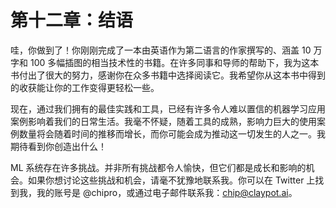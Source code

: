 # 第十二章：结语

哇，你做到了！你刚刚完成了一本由英语作为第二语言的作家撰写的、涵盖 10 万字和 100 多幅插图的相当技术性的书籍。在许多同事和导师的帮助下，我为这本书付出了很大的努力，感谢你在众多书籍中选择阅读它。我希望你从这本书中得到的收获能让你的工作变得更轻松一些。

现在，通过我们拥有的最佳实践和工具，已经有许多令人难以置信的机器学习应用案例影响着我们的日常生活。我毫不怀疑，随着工具的成熟，影响力巨大的使用案例数量将会随着时间的推移而增长，而你可能会成为推动这一切发生的人之一。我期待看到你创造出什么！

ML 系统存在许多挑战。并非所有挑战都令人愉快，但它们都是成长和影响的机会。如果你想讨论这些挑战和机会，请毫不犹豫地联系我。你可以在 Twitter 上找到我，我的账号是 @chipro，或通过电子邮件联系我：chip@claypot.ai。
